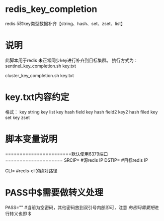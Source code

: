 # redis_key_completion
redis 5种key类型数据补齐【string、hash、set、zset、list】

# 说明
此脚本用于redis 未正常同步key进行补齐到目标集群。
执行方式为：
sentinel_key_completion.sh key.txt

cluster_key_completion.sh key.txt

# key.txt内容约定
格式：
key string
key list
key hash field
key hash field2 
key2 hash filed
key set
key zset

# 脚本变量说明
=======================默认使用6379端口====================
SRCIP=   #源redis IP
DSTIP=   #目标redis IP

CLI=     #redis-cli的绝对路径
# PASS中$需要做转义处理
PASS=""  #当前为空密码，其他密码放到双引号内部即可，注意 $的密码需要把$进行转义也即 \$ 
